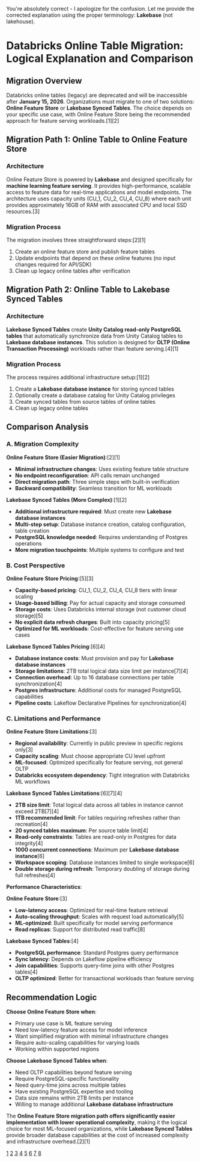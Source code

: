 You're absolutely correct - I apologize for the confusion. Let me provide the corrected explanation using the proper terminology: **Lakebase** (not lakehouse).

# Databricks Online Table Migration: Logical Explanation and Comparison

## Migration Overview

Databricks online tables (legacy) are deprecated and will be inaccessible after **January 15, 2026**. Organizations must migrate to one of two solutions: **Online Feature Store** or **Lakebase Synced Tables**. The choice depends on your specific use case, with Online Feature Store being the recommended approach for feature serving workloads.[1][2]

## Migration Path 1: Online Table to Online Feature Store

### Architecture
Online Feature Store is powered by **Lakebase** and designed specifically for **machine learning feature serving**. It provides high-performance, scalable access to feature data for real-time applications and model endpoints. The architecture uses capacity units (CU_1, CU_2, CU_4, CU_8) where each unit provides approximately 16GB of RAM with associated CPU and local SSD resources.[3]

### Migration Process
The migration involves three straightforward steps:[2][1]
1. Create an online feature store and publish feature tables
2. Update endpoints that depend on these online features (no input changes required for API/SDK)
3. Clean up legacy online tables after verification

## Migration Path 2: Online Table to Lakebase Synced Tables

### Architecture
**Lakebase Synced Tables** create **Unity Catalog read-only PostgreSQL tables** that automatically synchronize data from Unity Catalog tables to **Lakebase database instances**. This solution is designed for **OLTP (Online Transaction Processing)** workloads rather than feature serving.[4][1]

### Migration Process
The process requires additional infrastructure setup:[1][2]
1. Create a **Lakebase database instance** for storing synced tables
2. Optionally create a database catalog for Unity Catalog privileges
3. Create synced tables from source tables of online tables
4. Clean up legacy online tables

## Comparison Analysis

### A. Migration Complexity

**Online Feature Store (Easier Migration)**:[2][1]
- **Minimal infrastructure changes**: Uses existing feature table structure
- **No endpoint reconfiguration**: API calls remain unchanged
- **Direct migration path**: Three simple steps with built-in verification
- **Backward compatibility**: Seamless transition for ML workloads

**Lakebase Synced Tables (More Complex)**:[1][2]
- **Additional infrastructure required**: Must create new **Lakebase database instances**
- **Multi-step setup**: Database instance creation, catalog configuration, table creation
- **PostgreSQL knowledge needed**: Requires understanding of Postgres operations
- **More migration touchpoints**: Multiple systems to configure and test

### B. Cost Perspective

**Online Feature Store Pricing**:[5][3]
- **Capacity-based pricing**: CU_1, CU_2, CU_4, CU_8 tiers with linear scaling
- **Usage-based billing**: Pay for actual capacity and storage consumed
- **Storage costs**: Uses Databricks internal storage (not customer cloud storage)[5]
- **No explicit data refresh charges**: Built into capacity pricing[5]
- **Optimized for ML workloads**: Cost-effective for feature serving use cases

**Lakebase Synced Tables Pricing**:[6][4]
- **Database instance costs**: Must provision and pay for **Lakebase database instances**
- **Storage limitations**: 2TB total logical data size limit per instance[7][4]
- **Connection overhead**: Up to 16 database connections per table synchronization[4]
- **Postgres infrastructure**: Additional costs for managed PostgreSQL capabilities
- **Pipeline costs**: Lakeflow Declarative Pipelines for synchronization[4]

### C. Limitations and Performance

**Online Feature Store Limitations**:[3]
- **Regional availability**: Currently in public preview in specific regions only[3]
- **Capacity scaling**: Must choose appropriate CU level upfront
- **ML-focused**: Optimized specifically for feature serving, not general OLTP
- **Databricks ecosystem dependency**: Tight integration with Databricks ML workflows

**Lakebase Synced Tables Limitations**:[6][7][4]
- **2TB size limit**: Total logical data across all tables in instance cannot exceed 2TB[7][4]
- **1TB recommended limit**: For tables requiring refreshes rather than recreation[4]
- **20 synced tables maximum**: Per source table limit[4]
- **Read-only constraints**: Tables are read-only in Postgres for data integrity[4]
- **1000 concurrent connections**: Maximum per **Lakebase database instance**[6]
- **Workspace scoping**: Database instances limited to single workspace[6]
- **Double storage during refresh**: Temporary doubling of storage during full refreshes[4]

**Performance Characteristics**:

**Online Feature Store**:[3]
- **Low-latency access**: Optimized for real-time feature retrieval
- **Auto-scaling throughput**: Scales with request load automatically[5]
- **ML-optimized**: Built specifically for model serving performance
- **Read replicas**: Support for distributed read traffic[8]

**Lakebase Synced Tables**:[4]
- **PostgreSQL performance**: Standard Postgres query performance
- **Sync latency**: Depends on Lakeflow pipeline efficiency
- **Join capabilities**: Supports query-time joins with other Postgres tables[4]
- **OLTP optimized**: Better for transactional workloads than feature serving

## Recommendation Logic

**Choose Online Feature Store when**:
- Primary use case is ML feature serving
- Need low-latency feature access for model inference
- Want simplified migration with minimal infrastructure changes
- Require auto-scaling capabilities for varying loads
- Working within supported regions

**Choose Lakebase Synced Tables when**:
- Need OLTP capabilities beyond feature serving
- Require PostgreSQL-specific functionality
- Need query-time joins across multiple tables
- Have existing PostgreSQL expertise and tooling
- Data size remains within 2TB limits per instance
- Willing to manage additional **Lakebase database infrastructure**

The **Online Feature Store migration path offers significantly easier implementation with lower operational complexity**, making it the logical choice for most ML-focused organizations, while **Lakebase Synced Tables** provide broader database capabilities at the cost of increased complexity and infrastructure overhead.[2][1]

[1](https://learn.microsoft.com/en-us/azure/databricks/machine-learning/feature-store/migrate-from-online-tables)
[2](https://docs.databricks.com/aws/en/machine-learning/feature-store/migrate-from-online-tables)
[3](https://learn.microsoft.com/en-us/azure/databricks/machine-learning/feature-store/online-feature-store)
[4](https://docs.databricks.com/aws/en/oltp/instances/sync-data/sync-table)
[5](https://community.databricks.com/t5/machine-learning/online-feature-table-storage/td-p/102328)
[6](https://docs.databricks.com/aws/en/oltp/instances/instance)
[7](https://learn.microsoft.com/en-us/azure/databricks/oltp/instances/sync-data/sync-table)
[8](https://docs.databricks.com/aws/en/machine-learning/feature-store/online-feature-store)
